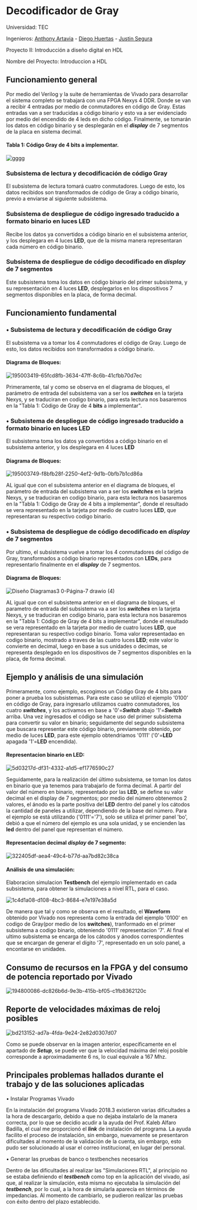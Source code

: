 # Decodificador de Gray
Universidad: TEC

Ingenieros: [Anthony Artavia](https://github.com/AnthonyAS15) - [Diego Huertas](https://github.com/ElRiquitix) - [Justin Segura](https://github.com/Justinsegurar)

Proyecto II: Introducción a diseño digital en HDL

Nombre del Proyecto: Introduccion a HDL


## Funcionamiento general
Por medio del Verilog y la suite de herramientas de Vivado para desarrollar el sistema completo se trabajará con una FPGA Nexys 4 DDR. Donde se van a recibir 4 entradas por medio de conmutadores en código de Gray. Estas entradas van a ser traducidas a código binario y esto va a ser evidenciado por medio del encendido de 4 leds en dicho código. Finalmente, se tomarán los datos en código binario y se desplegarán en el ***display*** de 7 segmentos de la placa en sistema decimal.


#### Tabla 1: Código Gray de 4 **bits** a implementar.

 ![gggg](https://user-images.githubusercontent.com/110042626/194808617-157f27db-a59a-495e-ac99-62b6ac1318bc.PNG)


### Subsistema de lectura y decodificación de código Gray
El subsistema de lectura tomará cuatro conmutadores. Luego de esto, los datos recibidos son transformados de código de Gray a código binario, previo a enviarse al siguiente subsistema.

### Subsistema de despliegue de código ingresado traducido a formato binario en luces LED
Recibe los datos ya convertidos a código binario en el subsistema anterior, y los desplegara en 4 luces **LED**, que de la misma manera representaran cada número en código binario.

### Subsistema de despliegue de código decodificado en ***display*** de 7 segmentos
Este subsistema toma los datos en código binario del primer subsistema, y su representación en 4 luces **LED**, desplegarlos en los dispositivos 7 segmentos disponibles en la placa, de forma decimal.


## Funcionamiento fundamental
### • Subsistema de lectura y decodificación de código Gray

El subsistema va a tomar los 4 conmutadores el código de Gray. Luego de esto, los datos recibidos son transformados a código binario.

#### Diagrama de Bloques:

![195003419-65fcd8fb-3634-47ff-8c6b-41cfbb70d7ec](https://user-images.githubusercontent.com/110042626/195004342-01c35836-5d48-4d93-abab-14eee7b664fd.jpg)

Primeramente, tal y como se observa en el diagrama de bloques, el parámetro de entrada del subsistema van a ser los ***switches*** en la tarjeta Nexys, y se traduciran en codigo binario, para esta lectura nos basaremos en la "Tabla 1: Código de Gray de 4 **bits** a implementar".



### • Subsistema de despliegue de código ingresado traducido a formato binario en luces **LED**

El subsistema toma los datos ya convertidos a código binario en el subsistema anterior, y los desplegara en 4 luces **LED**

#### Diagrama de Bloques:

![195003749-f8bfb28f-2250-4ef2-9d1b-0bfb7b1cd86a](https://user-images.githubusercontent.com/110042626/195004360-fd09dc97-8ad0-466f-b54f-60f4b6aafea9.jpg)

AL igual que con el subsistema anterior en el diagrama de bloques, el parámetro de entrada del subsistema van a ser los ***switches*** en la tarjeta Nexys, y se traduciran en codigo binario, para esta lectura nos basaremos en la "Tabla 1: Código de Gray de 4 bits a implementar", donde el resultado se vera representado en la tarjeta por medio de cuatro luces **LED**, que representaran su respectivo codigo binario.



### • Subsistema de despliegue de código decodificado en ***display*** de 7 segmentos

Por ultimo, el subsistema vuelve a tomar los 4 conmutadores del código de Gray, transformados a código binario representados con **LEDs**, para representarlo finalmente en el ***display*** de 7 segmentos.

#### Diagrama de Bloques:

![Diseño Diagramas3 0-Página-7 drawio (4)](https://user-images.githubusercontent.com/110042626/195003824-95ba9ec1-089b-49cf-a191-c873a6525c7a.png)


AL igual que con el subsistema anterior en el diagrama de bloques, el parametro de entrada del subsistema va a ser los ***switches*** en la tarjeta Nexys, y se traduciran en codigo binario, para esta lectura nos basaremos en la "Tabla 1: Código de Gray de 4 bits a implementar", donde el resultado se vera representado en la tarjeta por medio de cuatro luces **LED**, que representaran su respectivo codigo binario. Toma valor representadao en codigo binario, mostrado a traves de las cuatro luces **LED**; este valor lo convierte en decimal, luego en base a sus unidades o decimas, se representa desplegado en los dispositivos de 7 segmentos disponibles en la placa, de forma decimal.



##  Ejemplo y análisis de una simulación

Primeramente, como ejemplo, escogimos un Código Gray de 4 bits para poner a prueba los subsistemas. Para este caso se utilizó el ejemplo '0100' en código de Gray, para ingresarlo utilizamos cuatro conmutadores, los cuatro ***switches***, y los activamos en base a '0'=***Switch*** abajo '1'=***Switch*** arriba. Una vez ingresados el código se hace uso del primer subsistema para convertir su valor en binario; seguidamente del segundo subsistema que buscara representar este código binario, previamente obtenido, por medio de luces **LED**, para este ejemplo obtendriamos '0111' ('0'=**LED** apagada '1'=**LED** encendida).

#### Representacion binario en **LED**:

![5d03217d-df31-4332-a1d5-ef1776590c27](https://user-images.githubusercontent.com/110042626/194809613-14947096-0fa4-4260-b75e-d29d243bbb61.jpg)

Seguidamente, para la realización del último subsistema, se toman los datos en binario que ya tenemos para trabajarlo de forma decimal. A partir del valor del número en binario, representado por las **LED**, se define su valor decimal en el display de 7 segmentos; por medio del número obtenemos 2 valores, el ánodo es la parte positiva del **LED** dentro del panel y los cátodos la cantidad de paneles a utilizar, dependiendo de la base del número. Para el ejemplo se está utilizando ('0111'='7'), solo se utiliza el primer panel 'bo', debió a que el número del ejemplo es una sola unidad, y se encienden las **led** dentro del panel que representan el número.

#### Representacion decimal ***display*** de 7 segmento:

![322405df-aea4-49c4-b77d-aa7bd82c38ca](https://user-images.githubusercontent.com/110042626/194809417-47fe98f5-c9a1-4fab-9753-68fc0cdadd72.jpg)

#### Análisis de una simulación:

Elaboracion simulacion **Testbench** del ejemplo implementado en cada subsistema, para obtener la simulaciones a nivel RTL, para el caso.

![1c4d1a08-d108-4bc3-8684-e7e197e38a5d](https://user-images.githubusercontent.com/110042626/195001128-b8679ed6-c5be-46e7-a03f-cb68cc6f6513.jpg)

De manera que tal y como se observa en el resultado, el **Waveform** obtenido por Vivado nos representa como la entrada del ejemplo '0100' en codigo de Gray(por medio de los **switches**), tranformado en el primer subsistema a codigo binario, obteniendo '0111' representacion '7'. Al final el ultimo subsistema se encarga de los cátodos y ánodos correspondientes que se encargan de generar el dígito '7', representado en un solo panel, a encontarse en unidades.

##  Consumo de recursos en la FPGA y del consumo de potencia reportado por Vivado


![194800086-dc826b6d-9e3b-415b-bf05-c1fb8362120c](https://user-images.githubusercontent.com/110042626/194830660-d02e6981-6ced-489a-84e4-bacd73d0cf8a.jpg)



##  Reporte de velocidades máximas de reloj posibles


![bd213152-ad7a-4fda-9e24-2e82d0307d07](https://user-images.githubusercontent.com/110042626/194801235-36d773a5-4554-4667-8dd1-29996cbbc452.jpg)

Como se puede observar en la imagen anterior, específicamente en el apartado de ***Setup***, se puede ver que la velocidad máxima del reloj posible corresponde a aproximadamente 6 ns, lo cual equivale a 167 Mhz.



##  Principales problemas hallados durante el trabajo y de las soluciones aplicadas

•	Instalar Programas Vivado

En la instalación del programa Vivado 2018.3 existieron varias dificultades a la hora de descargarlo, debido a que no  dejaba instalarlo de la manera correcta, por lo que se decidio acudir a la ayuda del Prof. Kaleb Alfaro Badilla, el cual me proporcionó el ***link*** de instalación del programa. La ayuda facilito el proceso de instalación, sin embargo, nuevamente se presentaron dificultades al momento de la validación de la cuenta, sin embargo, esto pudo ser solucionado al usar el correo institucional, en lugar del personal.

•	Generar las pruebas de banco o testbenches necesarios

Dentro de las dificultades al realizar las "Simulaciones RTL", al principio no se estaba definiendo el ***testbench*** como top en la aplicación del vivado, así que, al realizar la simulación, esta misma no ejecutaba la simulación del ***testbench***, por lo cual, a la hora de simularla aparecía en términos de impedancias. Al momento de cambiarlo, se pudieron realizar las pruebas con éxito dentro del plazo establecido.


